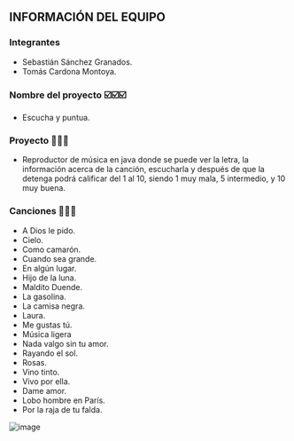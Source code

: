 

## INFORMACIÓN DEL EQUIPO
### Integrantes

- Sebastián Sánchez Granados.
- Tomás Cardona Montoya.

### Nombre del proyecto ☑️☑️☑️

- Escucha y puntua.

### Proyecto 🎵🎵🎵

- Reproductor de música en java donde se puede ver la letra, la información acerca de la canción, escucharla y después de que la detenga podrá calificar del 1 al 10, siendo 1 muy mala, 5 intermedio, y 10 muy buena.

### Canciones 📑📑📑

- A Dios le pido.
- Cielo.
- Como camarón.
- Cuando sea grande.
- En algún lugar.
- Hijo de la luna.
- Maldito Duende.
- La gasolina.
- La camisa negra.
- Laura.
- Me gustas tú.
- Música ligera
- Nada valgo sin tu amor.
- Rayando el sol.
- Rosas.
- Vino tinto.
- Vivo por ella.
- Dame amor.
- Lobo hombre en París.
- Por la raja de tu falda.


![image](https://user-images.githubusercontent.com/77684279/114279257-56607300-99f9-11eb-9f5b-25a75344b846.png)
